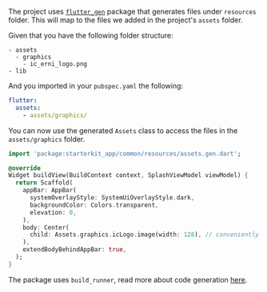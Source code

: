 The project uses [`flutter_gen`](https://pub.dev/packages/flutter_gen) package that generates files under `resources` folder.  This will map to the files we added in the project's `assets` folder.

Given that you have the following folder structure:

```
- assets
  - graphics
    - ic_erni_logo.png
- lib
```

And you imported in your `pubspec.yaml` the following:

```yaml
flutter:
  assets:
    - assets/graphics/
```

You can now use the generated `Assets` class to access the files in the `assets/graphics` folder.

```dart
import 'package:starterkit_app/common/resources/assets.gen.dart';

@override
Widget buildView(BuildContext context, SplashViewModel viewModel) {
  return Scaffold(
    appBar: AppBar(
      systemOverlayStyle: SystemUiOverlayStyle.dark,
      backgroundColor: Colors.transparent,
      elevation: 0,
    ),
    body: Center(
      child: Assets.graphics.icLogo.image(width: 128), // conveniently get `assets/graphics/icLogo.png`
    ),
    extendBodyBehindAppBar: true,
  );
}
```

The package uses `build_runner`, read more about code generation [here](code-generation).